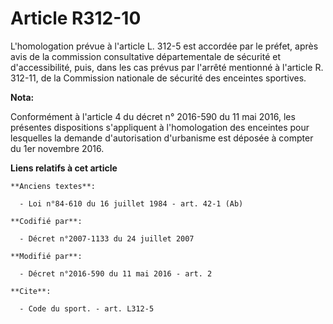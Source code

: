 # Article R312-10

L'homologation prévue à l'article L. 312-5 est accordée par le préfet, après avis de la commission consultative
départementale de sécurité et d'accessibilité, puis, dans les cas prévus par l'arrêté mentionné à l'article R. 312-11, de la
Commission nationale de sécurité des enceintes sportives.

**Nota:**

Conformément à l'article 4 du décret n° 2016-590 du 11 mai 2016, les présentes dispositions s'appliquent à l'homologation des
enceintes pour lesquelles la demande d'autorisation d'urbanisme est déposée à compter du 1er novembre 2016.

**Liens relatifs à cet article**

	**Anciens textes**:

	  - Loi n°84-610 du 16 juillet 1984 - art. 42-1 (Ab)

	**Codifié par**:

	  - Décret n°2007-1133 du 24 juillet 2007

	**Modifié par**:

	  - Décret n°2016-590 du 11 mai 2016 - art. 2

	**Cite**:

	  - Code du sport. - art. L312-5
